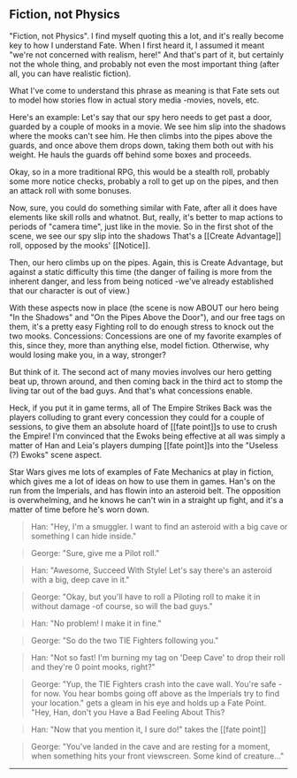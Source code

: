## Fiction, not Physics

"Fiction, not Physics". I find myself quoting this a lot, and it's really become key to how I understand Fate. When I first heard it, I assumed it meant "we're not concerned with realism, here!" And that's part of it, but certainly not the whole thing, and probably not even the most important thing (after all, you can have realistic fiction).

What I've come to understand this phrase as meaning is that Fate sets out to model how stories flow in actual story media -movies, novels, etc.

Here's an example: Let's say that our spy hero needs to get past a door, guarded by a couple of mooks in a movie. We see him slip into the shadows where the mooks can't see him. He then climbs into the pipes above the guards, and once above them drops down, taking them both out with his weight. He hauls the guards off behind some boxes and proceeds.

Okay, so in a more traditional RPG, this would be a stealth roll, probably some more notice checks, probably a roll to get up on the pipes, and then an attack roll with some bonuses.

Now, sure, you could do something similar with Fate, after all it does have elements like skill rolls and whatnot. But, really, it's better to map actions to periods of "camera time", just like in the movie. So in the first shot of the scene, we see our spy slip into the shadows That's a [[Create Advantage]] roll, opposed by the mooks' [[Notice]].

Then, our hero climbs up on the pipes. Again, this is Create Advantage, but against a static difficulty this time (the danger of failing is more from the inherent danger, and less from being noticed -we've already established that our character is out of view.)

With these aspects now in place (the scene is now ABOUT our hero being "In the Shadows" and "On the Pipes Above the Door"), and our free tags on them, it's a pretty easy Fighting roll to do enough stress to knock out the two mooks.
Concessions: Concessions are one of my favorite examples of this, since they, more than anything else, model fiction. Otherwise, why would losing make you, in a way, stronger?

But think of it. The second act of many movies involves our hero getting beat up, thrown around, and then coming back in the third act to stomp the living tar out of the bad guys. And that's what concessions enable.

Heck, if you put it in game terms, all of The Empire Strikes Back was the players colluding to grant every concession they could for a couple of sessions, to give them an absolute hoard of [[fate point]]s to use to crush the Empire! I'm convinced that the Ewoks being effective at all was simply a matter of Han and Leia's players dumping [[fate point]]s into the "Useless (?) Ewoks" scene aspect.

Star Wars gives me lots of examples of Fate Mechanics at play in fiction, which gives me a lot of ideas on how to use them in games. Han's on the run from the Imperials, and has flowin into an asteroid belt. The opposition is overwhelming, and he knows he can't win in a straight up fight, and it's a matter of time before he's worn down.

> Han: "Hey, I'm a smuggler. I want to find an asteroid with a big cave or something I can hide inside."

> George: "Sure, give me a Pilot roll."

> Han: "Awesome, Succeed With Style! Let's say there's an asteroid with a big, deep cave in it."

> George: "Okay, but you'll have to roll a Piloting roll to make it in without damage -of course, so will the bad guys."

> Han: "No problem! I make it in fine."

> George: "So do the two TIE Fighters following you."

> Han: "Not so fast! I'm burning my tag on 'Deep Cave' to drop their roll and they're 0 point mooks, right?"

> George: "Yup, the TIE Fighters crash into the cave wall. You're safe -for now. You hear bombs going off above as the Imperials try to find your location." gets a gleam in his eye and holds up a Fate Point. "Hey, Han, don't you Have a Bad Feeling About This?

> Han: "Now that you mention it, I sure do!" takes the [[fate point]]

> George: "You've landed in the cave and are resting for a moment, when something hits your front viewscreen. Some kind of creature..."

---